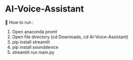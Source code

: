 # AI-Voice-Assistant

👾 How to run :
1. Open anaconda promt
2. Open file directory (cd Downloads, cd AI-Voice-Assistant)
3. pip install streamlit
4. pip install sounddevice
5. streamlit run main.py
